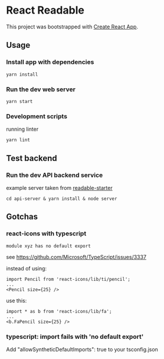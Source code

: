 # React Readable

This project was bootstrapped with [Create React App](https://github.com/facebookincubator/create-react-app).

## Usage

### Install app with dependencies

    yarn install

### Run the dev web server

    yarn start

### Development scripts

running linter

    yarn lint

## Test backend

### Run the dev API backend service

example server taken from [readable-starter](https://github.com/udacity/reactnd-project-readable-starter)

    cd api-server & yarn install & node server

## Gotchas

### react-icons with typescript

    module xyz has no default export

see https://github.com/Microsoft/TypeScript/issues/3337

instead of using:

    import Pencil from 'react-icons/lib/ti/pencil';
    ...
    <Pencil size={25} />

use this:

    import * as b from 'react-icons/lib/fa';
    ...
    <b.FaPencil size={25} />

### typescript: import fails with 'no default export'

Add "allowSyntheticDefaultImports": true to your tsconfig.json

